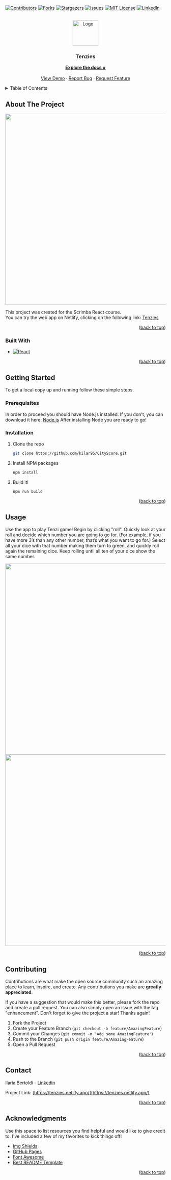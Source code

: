 <a name="readme-top"></a>

[![Contributors][contributors-shield]][contributors-url]
[![Forks][forks-shield]][forks-url]
[![Stargazers][stars-shield]][stars-url]
[![Issues][issues-shield]][issues-url]
[![MIT License][license-shield]][license-url]
[![LinkedIn][linkedin-shield]][linkedin-url]



<!-- PROJECT LOGO -->
<br />
<div align="center">
  <a href="https://github.com/kilar95/Tenzies">
    <img src="https://user-images.githubusercontent.com/104167965/214048722-6852a762-0ab5-47d9-9497-980075d4f4c9.svg" alt="Logo" width="80" height="80">
  </a>

  <h3 align="center">Tenzies</h3>

  <p align="center">
    <a href="https://github.com/kilar95/Tenzies"><strong>Explore the docs »</strong></a>
    <br />
    <br />
    <a href="https://tenzies.netlify.app/">View Demo</a>
    ·
    <a href="https://github.com/kilar95/Tenzies/issues">Report Bug</a>
    ·
    <a href="https://github.com/kilar95/Tenzies/issues">Request Feature</a>
  </p>
</div>



<!-- TABLE OF CONTENTS -->
<details>
  <summary>Table of Contents</summary>
  <ol>
    <li>
      <a href="#about-the-project">About The Project</a>
      <a href="#built-with">Built with</a>
    </li>
    <li>
      <a href="#getting-started">Getting Started</a>
      <ul>
        <li><a href="#prerequisites">Prerequisites</a></li>
        <li><a href="#installation">Installation</a></li>
      </ul>
    </li>
    <li><a href="#usage">Usage</a></li>
    <li><a href="#contributing">Contributing</a></li>
    <li><a href="#contact">Contact</a></li>
    <li><a href="#acknowledgments">Acknowledgments</a></li>
  </ol>
</details>



<!-- ABOUT THE PROJECT -->
## About The Project

<img src="https://user-images.githubusercontent.com/104167965/216762307-8909cea2-12eb-4a93-b8d8-339b7ec30f9b.PNG" width=600>

This project was created for the Scrimba React course. <br>
You can try the web app on Netlify, clicking on the following link: <a href= "https://tenzies.netlify.app/"> Tenzies </a>

<p align="right">(<a href="#readme-top">back to top</a>)</p>

### Built With

* [![React][React.js]][React-url]


<p align="right">(<a href="#readme-top">back to top</a>)</p>


<!-- GETTING STARTED -->
## Getting Started

To get a local copy up and running follow these simple steps.

### Prerequisites

In order to proceed you should have Node.js installed. 
If you don't, you can download it here: <a href="https://nodejs.org/it/download/">Node.js</a>
After installing Node you are ready to go!

### Installation

1. Clone the repo
   ```sh
   git clone https://github.com/kilar95/CityScore.git
   ```
3. Install NPM packages
   ```sh
   npm install
   ```
4. Build it!
   ```sh
   npm run build
   ```

<p align="right">(<a href="#readme-top">back to top</a>)</p>



<!-- USAGE EXAMPLES -->
## Usage

Use the app to play Tenzi game! 
Begin by clicking "roll". Quickly look at your roll and decide which number you are going to go for. (For example, if you have more 3’s than any other number, that’s what you want to go for.) Select all your dice with that number making them turn to green, and quickly roll again the remaining dice. Keep rolling until all ten of your dice show the same number.

<img src="https://user-images.githubusercontent.com/104167965/216762118-11fd33be-dd12-4557-b351-860ad5940b2b.PNG" width=600>

<img src="https://user-images.githubusercontent.com/104167965/216762121-99329d74-d578-4cba-a2ab-8df9702c77c6.PNG" width=600>


<p align="right">(<a href="#readme-top">back to top</a>)</p>



<!-- CONTRIBUTING -->
## Contributing

Contributions are what make the open source community such an amazing place to learn, inspire, and create. Any contributions you make are **greatly appreciated**.

If you have a suggestion that would make this better, please fork the repo and create a pull request. You can also simply open an issue with the tag "enhancement".
Don't forget to give the project a star! Thanks again!

1. Fork the Project
2. Create your Feature Branch (`git checkout -b feature/AmazingFeature`)
3. Commit your Changes (`git commit -m 'Add some AmazingFeature'`)
4. Push to the Branch (`git push origin feature/AmazingFeature`)
5. Open a Pull Request

<p align="right">(<a href="#readme-top">back to top</a>)</p>



<!-- CONTACT -->
## Contact

Ilaria Bertoldi - [Linkedin](https://www.linkedin.com/in/ilaria-bertoldi-837a20176/)

Project Link: [https://tenzies.netlify.app/](https://tenzies.netlify.app/)

<p align="right">(<a href="#readme-top">back to top</a>)</p>



<!-- ACKNOWLEDGMENTS -->
## Acknowledgments

Use this space to list resources you find helpful and would like to give credit to. I've included a few of my favorites to kick things off!

* [Img Shields](https://shields.io)
* [GitHub Pages](https://pages.github.com)
* [Font Awesome](https://fontawesome.com)
* [Best README Template](https://github.com/othneildrew/Best-README-Template#readme)

<p align="right">(<a href="#readme-top">back to top</a>)</p>



<!-- MARKDOWN LINKS & IMAGES -->
<!-- https://www.markdownguide.org/basic-syntax/#reference-style-links -->

[contributors-shield]: https://img.shields.io/github/contributors/kilar95/Tenzies.svg?style=for-the-badge
[contributors-url]: https://github.com/kilar95/Tenzies/graphs/contributors
[forks-shield]: https://img.shields.io/github/forks/kilar95/Tenzies.svg?style=for-the-badge
[forks-url]: https://github.com/kilar95/Tenzies/network/members
[stars-shield]: https://img.shields.io/github/stars/kilar95/Tenzies.svg?style=for-the-badge
[stars-url]: https://github.com/kilar95/Tenzies/stargazers
[issues-shield]: https://img.shields.io/github/issues/kilar95/Tenzies.svg?style=for-the-badge
[issues-url]: https://github.com/kilar95/Tenzies/issues
[license-shield]: https://img.shields.io/github/license/kilar95/Tenzies.svg?style=for-the-badge
[license-url]: https://github.com/kilar95/Tenzies/blob/master/LICENSE.txt
[linkedin-shield]: https://img.shields.io/badge/-LinkedIn-black.svg?style=for-the-badge&logo=linkedin&colorB=555
[linkedin-url]: https://www.linkedin.com/in/ilaria-bertoldi-837a20176/
[product-screenshot]: ./src/assets/og-image.png
[Next.js]: https://img.shields.io/badge/next.js-000000?style=for-the-badge&logo=nextdotjs&logoColor=white
[Next-url]: https://nextjs.org/
[React.js]: https://img.shields.io/badge/React-20232A?style=for-the-badge&logo=react&logoColor=61DAFB
[React-url]: https://reactjs.org/
[Vue.js]: https://img.shields.io/badge/Vue.js-35495E?style=for-the-badge&logo=vuedotjs&logoColor=4FC08D
[Vue-url]: https://vuejs.org/
[Angular.io]: https://img.shields.io/badge/Angular-DD0031?style=for-the-badge&logo=angular&logoColor=white
[Angular-url]: https://angular.io/
[Svelte.dev]: https://img.shields.io/badge/Svelte-4A4A55?style=for-the-badge&logo=svelte&logoColor=FF3E00
[Svelte-url]: https://svelte.dev/
[Laravel.com]: https://img.shields.io/badge/Laravel-FF2D20?style=for-the-badge&logo=laravel&logoColor=white
[Laravel-url]: https://laravel.com
[Bootstrap.com]: https://img.shields.io/badge/Bootstrap-563D7C?style=for-the-badge&logo=bootstrap&logoColor=white
[Bootstrap-url]: https://getbootstrap.com
[JQuery.com]: https://img.shields.io/badge/jQuery-0769AD?style=for-the-badge&logo=jquery&logoColor=white
[JQuery-url]: https://jquery.com 
